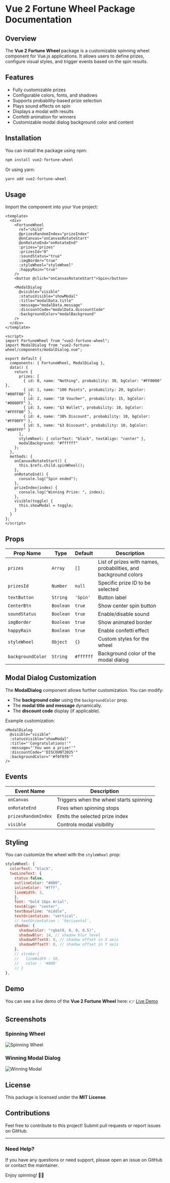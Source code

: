 # Vue 2 Fortune Wheel Package Documentation

## Overview

The **Vue 2 Fortune Wheel** package is a customizable spinning wheel component for Vue.js applications. It allows users to define prizes, configure visual styles, and trigger events based on the spin results.

## Features

- Fully customizable prizes
- Configurable colors, fonts, and shadows
- Supports probability-based prize selection
- Plays sound effects on spin
- Displays a modal with results
- Confetti animation for winners
- Customizable modal dialog background color and content

## Installation

You can install the package using npm:

```sh
npm install vue2-fortune-wheel
```

Or using yarn:

```sh
yarn add vue2-fortune-wheel
```

## Usage

Import the component into your Vue project:

```vue
<template>
  <div>
    <FortuneWheel 
      ref="child"
      @prizesRandomIndex="prizeIndex"
      @onCanvas="onCanvasRotateStart"
      @onRotateEnd="onRotateEnd"
      :prizes="prizes"
      :prizesId="0"
      :soundStatus="true"
      :imgBorder="true"
      :styleWheel="styleWheel"
      :happyRain="true"
    />
    <button @click="onCanvasRotateStart">Spin</button>

    <ModalDialog
      @visible="visible"
      :statusVisible="showModal"
      :title="modalData.title"
      :message="modalData.message"
      :discountCode="modalData.discountCode"
      :backgroundColor="modalBackground"
    />
  </div>
</template>

<script>
import FortuneWheel from "vue2-fortune-wheel";
import ModalDialog from "vue2-fortune-wheel/components/modalDialog.vue";

export default {
  components: { FortuneWheel, ModalDialog },
  data() {
    return {
      prizes: [
        { id: 0, name: "Nothing", probability: 30, bgColor: "#FF0000" },
        { id: 1, name: "100 Points", probability: 20, bgColor: "#00FF00" },
        { id: 2, name: "10 Voucher", probability: 15, bgColor: "#0000FF" },
        { id: 3, name: "$3 Wallet", probability: 10, bgColor: "#FFFF00" },
        { id: 4, name: "30% Discount", probability: 10, bgColor: "#FF00FF" },
        { id: 5, name: "$3 Discount", probability: 10, bgColor: "#00FFFF" }
      ],
      styleWheel: { colorText: "black", textAlign: "center" },
      modalBackground: "#ffffff"
    };
  },
  methods: {
    onCanvasRotateStart() {
      this.$refs.child.spinWheel();
    },
    onRotateEnd() {
      console.log("Spin ended");
    },
    prizeIndex(index) {
      console.log("Winning Prize: ", index);
    },
    visible(toggle) {
      this.showModal = toggle;
    }
  }
};
</script>
```

## Props

| Prop Name         | Type      | Default   | Description                                 |
| ----------------- | --------- | --------- | ------------------------------------------- |
| `prizes`          | `Array`   | `[]`      | List of prizes with names, probabilities, and background colors |
| `prizesId`        | `Number`  | `null`    | Specific prize ID to be selected            |
| `textButton`      | `String`  | `'Spin'`  | Button label                                |
| `CenterBtn`       | `Boolean` | `true`    | Show center spin button                     |
| `soundStatus`     | `Boolean` | `true`    | Enable/disable sound                        |
| `imgBorder`       | `Boolean` | `true`    | Show animated border                        |
| `happyRain`       | `Boolean` | `true`    | Enable confetti effect                      |
| `styleWheel`      | `Object`  | `{}`      | Custom styles for the wheel                 |
| `backgroundColor` | `String`  | `#ffffff` | Background color of the modal dialog        |

## Modal Dialog Customization

The **ModalDialog** component allows further customization. You can modify:

- The **background color** using the `backgroundColor` prop.
- The **modal title and message** dynamically.
- The **discount code** display (if applicable).

Example customization:

```vue
<ModalDialog
  @visible="visible"
  :statusVisible="showModal"
  :title="'Congratulations!'"
  :message="'You won a prize!'"
  :discountCode="'DISCOUNT2025'"
  :backgroundColor="'#f0f0f0'"
/>
```

## Events

| Event Name          | Description                             |
| ------------------- | --------------------------------------- |
| `onCanvas`          | Triggers when the wheel starts spinning |
| `onRotateEnd`       | Fires when spinning stops               |
| `prizesRandomIndex` | Emits the selected prize index          |
| `visible`           | Controls modal visibility               |

## Styling

You can customize the wheel with the `styleWheel` prop:

```js
styleWheel: {
  colorText: "black",
  twoLineText: {
    status:false,
    outlineColor: "#000",
    inlineColor: "#fff",
    lineWidth: 3,
    },
    font: "bold 16px Arial",
    textAlign: "center",
    textBaseline: "middle",
    textOrientation: "vertical",
    // textOrientation : 'horizontal',
    shadow: {
      shadowColor: "rgba(0, 0, 0, 0.5)",
      shadowBlur: 14, // shadow blur level
      shadowOffsetX: 0, // shadow offset in X axis
      shadowOffsetY: 0, // shadow offset in Y axis
    },
    // stroke:{
    //   lineWidth : 10,
    //   color : '#000'
    // }
},
```


## Demo

You can see a live demo of the **Vue 2 Fortune Wheel** here:
👉 [Live Demo](https://vue2-fortune-wheel-codebanu.vercel.app/)


## Screenshots

### Spinning Wheel
![Spinning Wheel](./src/assets/images/wheel/wheel1.PNG)

### Winning Modal Dialog
![Winning Modal](./src/assets/images/wheel/Capture2.PNG)

## License

This package is licensed under the **MIT License**.

## Contributions

Feel free to contribute to this project! Submit pull requests or report issues on GitHub.

---

### Need Help?

If you have any questions or need support, please open an issue on GitHub or contact the maintainer.

Enjoy spinning! 🎡✨






